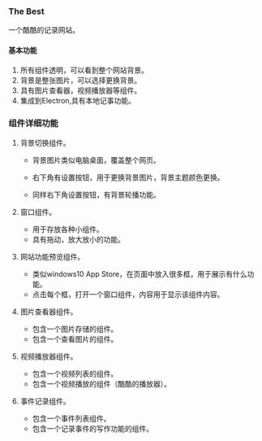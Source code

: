 ### The Best

一个酷酷的记录网站。



#### 基本功能

1. 所有组件透明，可以看到整个网站背景。
2. 背景是整张图片，可以选择更换背景。
3. 具有图片查看器，视频播放器等组件。
4. 集成到Electron,具有本地记事功能。





### 组件详细功能

1. 背景切换组件。
   * 背景图片类似电脑桌面，覆盖整个网页。

   * 右下角有设置按钮，用于更换背景图片，背景主题颜色更换。

   * 同样右下角设置按钮，有背景轮播功能。
2. 窗口组件。
   * 用于存放各种小组件。
   * 具有拖动，放大放小的功能。
3. 网站功能预览组件。

   * 类似windows10 App Store，在页面中放入很多框，用于展示有什么功能。
   * 点击每个框，打开一个窗口组件，内容用于显示该组件内容。
4. 图片查看器组件。
   * 包含一个图片存储的组件。
   * 包含一个查看图片的组件。
5. 视频播放器组件。
   * 包含一个视频列表的组件。
   * 包含一个视频播放的组件（酷酷的播放器）。
6. 事件记录组件。
   * 包含一个事件列表组件。
   * 包含一个记录事件的写作功能的组件。